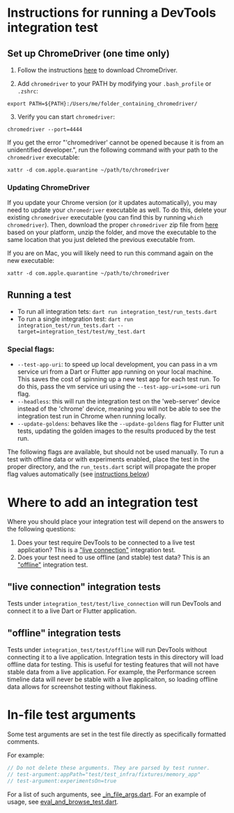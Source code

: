 # Instructions for running a DevTools integration test

## Set up ChromeDriver (one time only)

1. Follow the instructions [here](https://docs.flutter.dev/cookbook/testing/integration/introduction#5b-web) to download ChromeDriver.

2. Add `chromedriver` to your PATH by modifying your `.bash_profile` or `.zshrc`:

```
export PATH=${PATH}:/Users/me/folder_containing_chromedriver/
```

3. Verify you can start `chromedriver`:

```
chromedriver --port=4444
```

If you get the error "'chromedriver' cannot be opened because it is from an unidentified developer.", run the following command with your path to the `chromedriver` executable:

```
xattr -d com.apple.quarantine ~/path/to/chromedriver
```

### Updating ChromeDriver

If you update your Chrome version (or it updates automatically), you may need to update your `chromedriver`
executable as well. To do this, delete your existing `chromedriver` executable (you can find this by
running `which chromedriver`). Then, download the proper `chromedriver` zip file from
[here](https://googlechromelabs.github.io/chrome-for-testing/#stable) based on your platform, unzip the
folder, and move the executable to the same location that you just deleted the previous executable from.

If you are on Mac, you will likely need to run this command again on the new executable:
```
xattr -d com.apple.quarantine ~/path/to/chromedriver
```

## Running a test

* To run all integration tets: `dart run integration_test/run_tests.dart`
* To run a single integration test: `dart run integration_test/run_tests.dart --target=integration_test/test/my_test.dart`

### Special flags:

* `--test-app-uri`: to speed up local development, you can pass in a vm service uri from a Dart or Flutter
app running on your local machine. This saves the cost of spinning up a new test app for each test run. To
do this, pass the vm service uri using the `--test-app-uri=some-uri` run flag.
* `--headless`: this will run the integration test on the 'web-server' device instead of the 'chrome' device, meaning you will not be able to see the integration test run in Chrome when running locally.
* `--update-goldens`: behaves like the `--update-goldens` flag for Flutter unit tests,
updating the golden images to the results produced by the test run.

The following flags are available, but should not be used manually. To run a test with offline data
or with experiments enabled, place the test in the proper directory, and the `run_tests.dart` script
will propagate the proper flag values automatically (see [instructions below](#where-to-add-an-integration-test))

# Where to add an integration test

Where you should place your integration test will depend on the answers to the following questions:
1. Does your test require DevTools to be connected to a live test application? This is a
["live connection"](#live-connection-integration-tests) integration test.
2. Does your test need to use offline (and stable) test data? This is an
["offline"](#offline-integration-tests) integration test.

## "live connection" integration tests

Tests under `integration_test/test/live_connection` will run DevTools and connect it to a live Dart or Flutter
application.

## "offline" integration tests

Tests under `integration_test/test/offline` will run DevTools without connecting it to a live application.
Integration tests in this directory will load offline data for testing. This is useful
for testing features that will not have stable data from a live application. For example,
the Performance screen timeline data will never be stable with a live applicaiton, so
loading offline data allows for screenshot testing without flakiness.

# In-file test arguments

Some test arguments are set in the test file directly as specifically formatted comments.

For example:
```dart
// Do not delete these arguments. They are parsed by test runner.
// test-argument:appPath="test/test_infra/fixtures/memory_app"
// test-argument:experimentsOn=true
```

For a list of such arguments, see [_in_file_args.dart](test_infra/run/_in_file_args.dart). For an example of
usage, see [eval_and_browse_test.dart](test/live_connection/eval_and_browse_test.dart).
